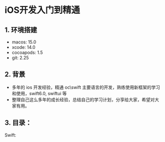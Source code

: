 
# iOS开发入门到精通

## 1. 环境搭建
- macos: 15.0
- xcode: 14.0
- cocoapods: 1.5
- git: 2.25


## 2. 背景
- 多年的 ios 开发经验，精通 oc\swift 主要语言的开发，熟练使用新框架的学习和使用，swift6.0, swiftui 等
- 整理自己这么多年的成长经验，总结自己的学习计划，分享给大家，希望对大家有用。

## 3. 目录：

Swift: 
<!-- - [Swift基础](./Swift/Swift基础.md)
- [Swift进阶](./Swift/Swift进阶.md)
- [SwiftUI](./Swift/SwiftUI.md)
- [SwiftUI进阶](./Swift/SwiftUI进阶.md) -->
